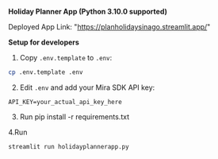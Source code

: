 **Holiday Planner App (Python 3.10.0 supported)**

Deployed App Link:
"https://planholidaysinago.streamlit.app/"

**Setup for developers**

1. Copy `.env.template` to `.env`:
```bash
cp .env.template .env
```

2. Edit `.env` and add your Mira SDK API key:
```
API_KEY=your_actual_api_key_here
```

3. Run pip install -r requirements.txt

4.Run 
```
streamlit run holidayplannerapp.py
```
